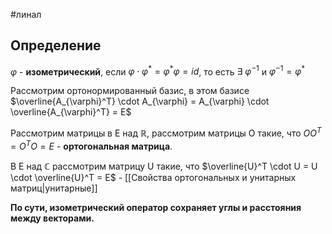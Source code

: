#линал 
## Определение
$\varphi$ - **изометрический**, если $\varphi \cdot \varphi^* = \varphi^* \varphi = id$, то есть $\exists \ \varphi^{-1}$ и $\varphi^{-1} = \varphi^*$

Рассмотрим ортонормированный базис, в этом базисе $\overline{A_{\varphi}^T} \cdot A_{\varphi} = A_{\varphi} \cdot \overline{A_{\varphi}^T} = E$

Рассмотрим матрицы в E над $\mathbb{R}$, рассмотрим матрицы О такие, что $O O^T = O^T O = E$ - **ортогональная матрица**.

В E над $\mathbb{C}$ рассмотрим матрицу U такие, что $\overline{U}^T \cdot U = U \cdot \overline{U}^T = E$ - [[Свойства ортогональных и унитарных матриц|унитарные]]

**По сути, изометрический оператор сохраняет углы и расстояния между векторами.**